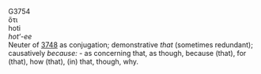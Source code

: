 <body>
  <p>G3754<br>  ὅτι  <br> hoti  <br><i>hot‘-ee </i><br>Neuter of <a href="g3748.htm">3748</a> as conjugation; demonstrative <i>that</i> (sometimes redundant); causatively <i>because:</i> - as concerning that, as though, because (that), for (that), how (that), (in) that, though, why.<br></p>
 </body>